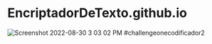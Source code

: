 
# EncriptadorDeTexto.github.io
![Screenshot 2022-08-30 3 03 02 PM](https://user-images.githubusercontent.com/93559066/187510564-4bee83dc-49c8-4cf8-85fc-2fcea671d5ec.png)
#challengeonecodificador2
